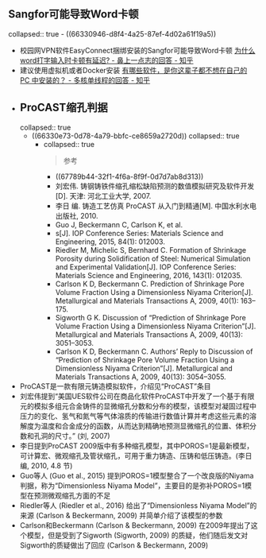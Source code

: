 ## Sangfor可能导致Word卡顿
collapsed:: true
	- ((66330946-d8f4-4a25-87ef-4d02a61f19a5))
- 校园网VPN软件EasyConnect捆绑安装的Sangfor可能导致Word卡顿 [为什么word打字输入时卡顿有延迟? - 鼻上一点志的回答 - 知乎](https://www.zhihu.com/question/433858568/answer/3142671606)
- 建议使用虚拟机或者Docker安装 [有哪些软件，是你这辈子都不想在自己的 PC 中安装的？ - 多核单线程的回答 - 知乎](https://www.zhihu.com/question/397608193/answer/2985757744)
- ## ProCAST缩孔判据
  collapsed:: true
	- ((66330e73-0d78-4a79-bbfc-ce8659a2720d))
	  collapsed:: true
		- collapsed:: true
		  >参考
			- ((67789b44-32f1-4f6a-8f9f-0d7d7ab8d313))
			- 刘宏伟. 铸钢铸铁件缩孔缩松缺陷预测的数值模拟研究及软件开发[D]. 天津: 河北工业大学, 2007.
			- 李日 编. 铸造工艺仿真 ProCAST 从入门到精通[M]. 中国水利水电出版社, 2010.
			- Guo J, Beckermann C, Carlson K, et al.
			- s[J]. IOP Conference Series: Materials Science and Engineering, 2015, 84(1): 012003.
			- Riedler M, Michelic S, Bernhard C. Formation of Shrinkage Porosity during Solidification of Steel: Numerical Simulation and Experimental Validation[J]. IOP Conference Series: Materials Science and Engineering, 2016, 143(1): 012035.
			- Carlson K D, Beckermann C. Prediction of Shrinkage Pore Volume Fraction Using a Dimensionless Niyama Criterion[J]. Metallurgical and Materials Transactions A, 2009, 40(1): 163–175.
			- Sigworth G K. Discussion of “Prediction of Shrinkage Pore Volume Fraction Using a Dimensionless Niyama Criterion”[J]. Metallurgical and Materials Transactions A, 2009, 40(13): 3051–3053.
			- Carlson K D, Beckermann C. Authors’ Reply to Discussion of “Prediction of Shrinkage Pore Volume Fraction Using a Dimensionless Niyama Criterion”[J]. Metallurgical and Materials Transactions A, 2009, 40(13): 3054–3055.
- ProCAST是一款有限元铸造模拟软件，介绍见“ProCAST”条目
- 刘宏伟提到“美国UES软件公司在商品化软件ProCAST中开发了一个基于有限元的模拟多组元合金铸件的显微缩孔分数和分布的模型，该模型对凝固过程中压力的变化、氢气和氮气等气体溶质的传输进行数值计算并考虑这些元素的溶解度为温度和合金成分的函数，从而达到精确地预测显微缩孔的位置、体积分数和孔洞的尺寸。” (刘, 2007)
- 李日提到ProCAST 2009版中有多种缩孔模型，其中POROS=1是最新模型，可计算宏、微观缩孔及管状缩孔，可用于重力铸造、压铸和低压铸造。(李日 编, 2010, 4.8 节)
- Guo等人 (Guo et al., 2015) 提到POROS=1模型整合了一个改良版的Niyama判据，称为“Dimensionless Niyama Model”，主要目的是弥补POROS=1模型在预测微观缩孔方面的不足
- Riedler等人 (Riedler et al., 2016) 给出了“Dimensionless Niyama Model”的来源 (Carlson & Beckermann, 2009) 并简单介绍了该模型的参数
- Carlson和Beckermann (Carlson & Beckermann, 2009) 在2009年提出了这个模型，但是受到了Sigworth (Sigworth, 2009) 的质疑，他们随后发文对Sigworth的质疑做出了回应 (Carlson & Beckermann, 2009)